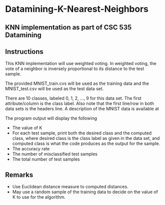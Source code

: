 # Datamining-K-Nearest-Neighbors
## KNN implementation as part of CSC 535 Datamining

## Instructions
This KNN implementation will use weighted voting. In weighted voting, the vote of a neighbor is inversely proportional to its distance to the test sample. 

The provided MNIST_train.cvs will be used as the training data and the MNIST_test.csv will be used as the test data set.

There are 10 classes, labeled 0, 1, 2, ..., 9 for this data set. The first attribute/column is the class label. Also note that the first line/row in both data sets is the headers line. A description of the MNIST data is available at [](https://www.kaggle.com/c/digit-recognizer/data)

The program output will display the following
* The value of K
* For each test sample, print both the desired class and the computed class, where desired class is the class label as given in the data set, and computed class is what the code produces as the output for the sample.
* The accuracy rate
* The number of misclassified test samples
* The total number of test samples

## Remarks
* Use Euclidean distance measure to computed distances.
* May use a random sample of the training data to decide on the value of K to use for the algorithm.
